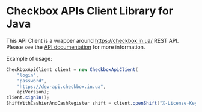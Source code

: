 # Checkbox APIs Client Library for Java

This API Client is a wrapper around https://checkbox.in.ua/ REST API. Please see the [API documentation](https://dev-api.checkbox.in.ua/api/redoc) for more information.

Example of usage:
```Java
CheckboxApiClient client = new CheckboxApiClient(
    "login",
    "password",
    "https://dev-api.checkbox.in.ua",
    apiVersion);
client.signIn();
ShiftWithCashierAndCashRegister shift = client.openShift("X-License-Key");
```
